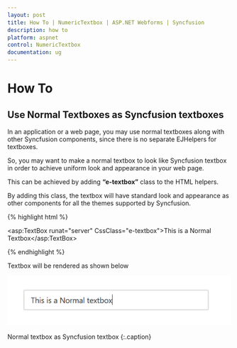 ```yaml
---
layout: post
title: How To | NumericTextbox | ASP.NET Webforms | Syncfusion
description: how to
platform: aspnet
control: NumericTextbox
documentation: ug
---
```


# How To

## Use Normal Textboxes as Syncfusion textboxes

In an application or a web page, you may use normal textboxes along with other Syncfusion components, since there is no separate EJHelpers for textboxes.

So, you may want to make a normal textbox to look like Syncfusion textbox in order to achieve uniform look and appearance in your web page.

This can be achieved by adding **“e-textbox”** class to the HTML helpers.

By adding this class, the textbox will have standard look and appearance as other components for all the themes supported by Syncfusion.

{% highlight html %}

<asp:TextBox runat="server" CssClass="e-textbox">This is a Normal Textbox</asp:TextBox>

{% endhighlight %}

Textbox will be rendered as shown below

![](How_to/normaltextbox_customize.png)

Normal textbox as Syncfusion textbox
{:.caption}
